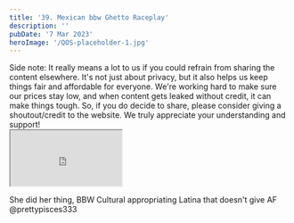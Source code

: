 ```yaml
---
title: '39. Mexican bbw Ghetto Raceplay'
description: ''
pubDate: '7 Mar 2023'
heroImage: '/QOS-placeholder-1.jpg'
---
```

<div class="video_paragraph_header"> Side note: It really means a lot to us if you could refrain from sharing the content elsewhere. It's not just about privacy, but it also helps us keep things fair and affordable for everyone. We're working hard to make sure our prices stay low, and when content gets leaked without credit, it can make things tough. So, if you do decide to share, please consider giving a shoutout/credit to the website. We truly appreciate your understanding and support!</div>

<iframe src="https://drive.google.com/file/d/18GRfnlYCAlQipdrAQC5G7fn8kYBeFF6s/preview" width="200" height="100" allow="autoplay" allowfullscreen="allowfullscreen"></iframe>

She did her thing, BBW Cultural appropriating Latina that doesn't give AF @prettypisces333
<br>
<br>
<!---<a class="read_more" href="https://drive.google.com/file/d/18GRfnlYCAlQipdrAQC5G7fn8kYBeFF6s/view?usp=sharing">Download</a>--->